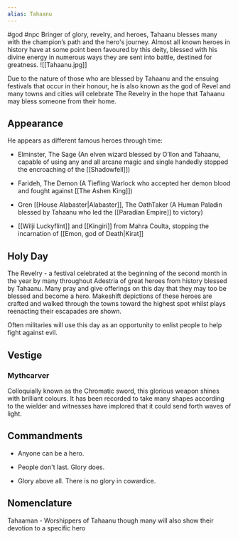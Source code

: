 ```yaml
---
alias: Tahaanu
---
```


#god #npc 
Bringer of glory, revelry, and heroes, Tahaanu blesses many with the champion’s path and the hero's journey. Almost all known heroes in history have at some point been favoured by this deity, blessed with his divine energy in numerous ways they are sent into battle, destined for greatness.
<span class="rightimg"><span class="smallimg">![[Tahaanu.jpg]]</span></span>
  

Due to the nature of those who are blessed by Tahaanu and the ensuing festivals that occur in their honour, he is also known as the god of Revel and many towns and cities will celebrate The Revelry in the hope that Tahaanu may bless someone from their home.

  

## Appearance

He appears as different famous heroes through time:

-   Elminster, The Sage (An elven wizard blessed by O’llon and Tahaanu, capable of using any and all arcane magic and single handedly stopped the encroaching of the [[Shadowfell]])
    
-   Farideh, The Demon (A Tiefling Warlock who accepted her demon blood and fought against [[The Ashen King]])
    
-   Gren [[House Alabaster|Alabaster]], The OathTaker (A Human Paladin blessed by Tahaanu who led the [[Paradian Empire]] to victory)
    
- [[Wilji Luckyflint]] and [[Kingiri]] from Mahra Coulta, stopping the incarnation of [[Emon, god of Death|Kirat]]


  

## Holy Day

The Revelry - a festival celebrated at the beginning of the second month in the year by many throughout Adestria of great heroes from history blessed by Tahaanu. Many pray and give offerings on this day that they may too be blessed and become a hero. Makeshift depictions of these heroes are crafted and walked through the towns toward the highest spot whilst plays reenacting their escapades are shown.

  

Often militaries will use this day as an opportunity to enlist people to help fight against evil.


## Vestige
### Mythcarver

Colloquially known as the Chromatic sword, this glorious weapon shines with brilliant colours. It has been recorded to take many shapes according to the wielder and witnesses have implored that it could send forth waves of light.
   

## Commandments

-   Anyone can be a hero.
    
-   People don't last. Glory does.
    
-   Glory above all. There is no glory in cowardice. 
    


## Nomenclature
Tahaaman - Worshippers of Tahaanu though many will also show their devotion to a specific hero